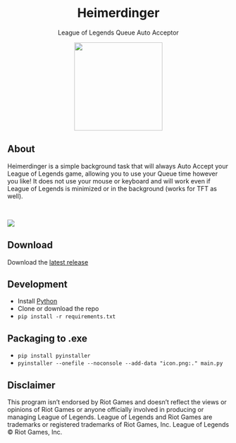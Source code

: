 <h1 align='center'>
  Heimerdinger
</h1>

<p align='center'>
  League of Legends Queue Auto Acceptor
</p>

<p align='center'>
  <!---<img src="https://github.com/iholston/heimerdinger/assets/32341824/8f76782e-2f2d-4895-b283-221af5a748cd", width=200>-->
  <img src="https://github.com/iholston/heimerdinger/assets/32341824/dd778b6c-f664-4d4d-9842-030421b3073a", width=200>
</p>

## About
Heimerdinger is a simple background task that will always Auto Accept your League of Legends game, allowing you to use your Queue time however you like! It does not use your mouse or keyboard and will work even if League of Legends is minimized or in the background (works for TFT as well).

</br>
<p align="left">
  <img src="https://github.com/iholston/heimerdinger/assets/32341824/06e5b20a-9a11-4f17-8e89-3847801e44df">
</p>

## Download
Download the [latest release](https://github.com/iholston/heimerdinger/releases)

## Development
- Install [Python](https://www.python.org/downloads/)
- Clone or download the repo
- ```pip install -r requirements.txt```

## Packaging to .exe
- ```pip install pyinstaller```
- ```pyinstaller --onefile --noconsole --add-data "icon.png:." main.py```

## Disclaimer
This program isn’t endorsed by Riot Games and doesn’t reflect the views or opinions of Riot Games or anyone officially involved in producing or managing League of Legends. League of Legends and Riot Games are trademarks or registered trademarks of Riot Games, Inc. League of Legends © Riot Games, Inc.

